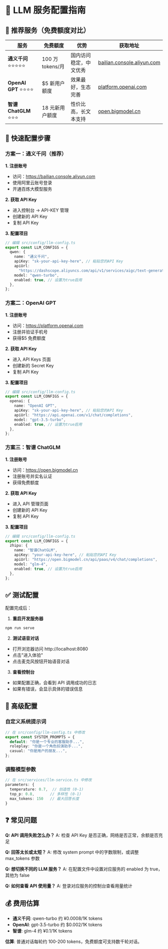 # 🤖 LLM 服务配置指南

## 🎯 推荐服务（免费额度对比）

| 服务                    | 免费额度         | 优势                   | 获取地址                                                         |
| ----------------------- | ---------------- | ---------------------- | ---------------------------------------------------------------- |
| **通义千问** ⭐⭐⭐⭐⭐ | 100 万 tokens/月 | 国内访问稳定，中文优秀 | [bailian.console.aliyun.com](https://bailian.console.aliyun.com) |
| **OpenAI GPT** ⭐⭐⭐⭐ | $5 新用户额度    | 效果最好，生态完善     | [platform.openai.com](https://platform.openai.com)               |
| **智谱 ChatGLM** ⭐⭐⭐ | 18 元新用户额度  | 性价比高，长文本支持   | [open.bigmodel.cn](https://open.bigmodel.cn)                     |

## 🚀 快速配置步骤

### 方案一：通义千问（推荐）

**1. 注册账号**

- 访问：https://bailian.console.aliyun.com
- 使用阿里云账号登录
- 开通百炼大模型服务

**2. 获取 API Key**

- 进入控制台 → API-KEY 管理
- 创建新的 API Key
- 复制 API Key

**3. 配置项目**

```typescript
// 编辑 src/config/llm-config.ts
export const LLM_CONFIGS = {
  qwen: {
    name: "通义千问",
    apiKey: "sk-your-api-key-here", // 粘贴您的API Key
    apiUrl:
      "https://dashscope.aliyuncs.com/api/v1/services/aigc/text-generation/generation",
    model: "qwen-turbo",
    enabled: true, // 设置为true启用
  },
};
```

### 方案二：OpenAI GPT

**1. 注册账号**

- 访问：https://platform.openai.com
- 注册并验证手机号
- 获得$5 免费额度

**2. 获取 API Key**

- 进入 API Keys 页面
- 创建新的 Secret Key
- 复制 API Key

**3. 配置项目**

```typescript
// 编辑 src/config/llm-config.ts
export const LLM_CONFIGS = {
  openai: {
    name: "OpenAI GPT",
    apiKey: "sk-your-api-key-here", // 粘贴您的API Key
    apiUrl: "https://api.openai.com/v1/chat/completions",
    model: "gpt-3.5-turbo",
    enabled: true, // 设置为true启用
  },
};
```

### 方案三：智谱 ChatGLM

**1. 注册账号**

- 访问：https://open.bigmodel.cn
- 注册账号并实名认证
- 获得免费额度

**2. 获取 API Key**

- 进入 API 管理页面
- 创建新的 API Key
- 复制 API Key

**3. 配置项目**

```typescript
// 编辑 src/config/llm-config.ts
export const LLM_CONFIGS = {
  zhipu: {
    name: "智谱ChatGLM",
    apiKey: "your-api-key-here", // 粘贴您的API Key
    apiUrl: "https://open.bigmodel.cn/api/paas/v4/chat/completions",
    model: "glm-4",
    enabled: true, // 设置为true启用
  },
};
```

## ✅ 测试配置

配置完成后：

1. **重启开发服务器**

```bash
npm run serve
```

2. **测试语音对话**

- 打开浏览器访问 http://localhost:8080
- 点击"进入体验"
- 点击麦克风按钮开始语音对话

3. **查看控制台**

- 如果配置正确，会看到 API 调用成功的日志
- 如果有错误，会显示具体的错误信息

## 🔧 高级配置

### 自定义系统提示词

```typescript
// 在 src/config/llm-config.ts 中修改
export const SYSTEM_PROMPTS = {
  default: "你是一个专业的客服助手...",
  roleplay: "你是一个角色扮演助手...",
  casual: "你是用户的朋友...",
};
```

### 调整模型参数

```typescript
// 在 src/services/llm-service.ts 中修改
parameters: {
  temperature: 0.7,  // 创造性 (0-1)
  top_p: 0.8,       // 多样性 (0-1)
  max_tokens: 150   // 最大回答长度
}
```

## ❓ 常见问题

**Q: API 调用失败怎么办？**
A: 检查 API Key 是否正确，网络是否正常，余额是否充足

**Q: 回答太长或太短？**
A: 修改 system prompt 中的字数限制，或调整 max_tokens 参数

**Q: 想切换不同的 LLM 服务？**
A: 在配置文件中设置对应服务的 enabled 为 true，其他为 false

**Q: 如何查看 API 使用量？**
A: 登录对应服务的控制台查看用量统计

## 💰 费用估算

- **通义千问**: qwen-turbo 约 ¥0.0008/1K tokens
- **OpenAI**: gpt-3.5-turbo 约 $0.002/1K tokens
- **智谱**: glm-4 约 ¥0.1/1K tokens

**估算**: 普通对话每轮约 100-200 tokens，免费额度可支持数千轮对话。
